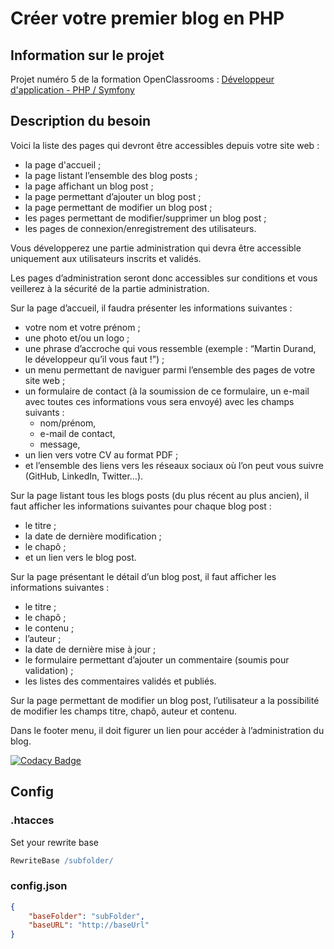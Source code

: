 # Créer votre premier blog en PHP

## Information sur le projet

Projet numéro 5 de la formation OpenClassrooms : [Développeur d'application - PHP / Symfony](https://openclassrooms.com/fr/paths/59-developpeur-dapplication-php-symfony)

## Description du besoin

Voici la liste des pages qui devront être accessibles depuis votre site web :

- la page d'accueil ;
- la page listant l’ensemble des blog posts ;
- la page affichant un blog post ;
- la page permettant d’ajouter un blog post ;
- la page permettant de modifier un blog post ;
- les pages permettant de modifier/supprimer un blog post ;
- les pages de connexion/enregistrement des utilisateurs.

Vous développerez une partie administration qui devra être accessible uniquement aux utilisateurs inscrits et validés.

Les pages d’administration seront donc accessibles sur conditions et vous veillerez à la sécurité de la partie administration.

Sur la page d’accueil, il faudra présenter les informations suivantes :

- votre nom et votre prénom ;
- une photo et/ou un logo ;
- une phrase d’accroche qui vous ressemble (exemple : “Martin Durand, le développeur qu’il vous faut !”) ;
- un menu permettant de naviguer parmi l’ensemble des pages de votre site web ;
- un formulaire de contact (à la soumission de ce formulaire, un e-mail avec toutes ces informations vous sera envoyé) avec les champs suivants :
    - nom/prénom,
    - e-mail de contact,
    - message,
- un lien vers votre CV au format PDF ;
- et l’ensemble des liens vers les réseaux sociaux où l’on peut vous suivre (GitHub, LinkedIn, Twitter…).

Sur la page listant tous les blogs posts (du plus récent au plus ancien), il faut afficher les informations suivantes pour chaque blog post :

- le titre ;
- la date de dernière modification ;
- le chapô ;
- et un lien vers le blog post.

Sur la page présentant le détail d’un blog post, il faut afficher les informations suivantes :

- le titre ;
- le chapô ;
- le contenu ;
- l’auteur ;
- la date de dernière mise à jour ;
- le formulaire permettant d’ajouter un commentaire (soumis pour validation) ;
- les listes des commentaires validés et publiés.

Sur la page permettant de modifier un blog post, l’utilisateur a la possibilité de modifier les champs titre, chapô, auteur et contenu.

Dans le footer menu, il doit figurer un lien pour accéder à l’administration du blog.

[![Codacy Badge](https://api.codacy.com/project/badge/Grade/a9aab17db62b44b4b05938ec110f652c)](https://app.codacy.com/gh/GN4RK/p5-blog?utm_source=github.com&utm_medium=referral&utm_content=GN4RK/p5-blog&utm_campaign=Badge_Grade_Settings)

## Config

### .htacces
Set your rewrite base
```apache
RewriteBase /subfolder/
```

### config.json
```json
{
    "baseFolder": "subFolder",
    "baseURL": "http://baseUrl"
}
```